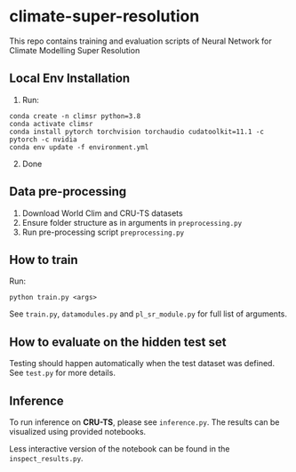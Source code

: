 # climate-super-resolution

This repo contains training and evaluation scripts of Neural Network for Climate Modelling Super Resolution

## Local Env Installation

1. Run:
```shell
conda create -n climsr python=3.8
conda activate climsr
conda install pytorch torchvision torchaudio cudatoolkit=11.1 -c pytorch -c nvidia
conda env update -f environment.yml
```
2. Done

## Data pre-processing
1. Download World Clim and CRU-TS datasets
2. Ensure folder structure as in arguments in `preprocessing.py`
3. Run pre-processing script `preprocessing.py`

## How to train
Run:
```shell
python train.py <args>
```
See `train.py`, `datamodules.py` and `pl_sr_module.py` for full list of arguments.

## How to evaluate on the hidden test set
Testing should happen automatically when the test dataset was defined. See `test.py` for more details.

## Inference
To run inference on **CRU-TS**, please see `inference.py`. The results can be visualized using provided notebooks.

Less interactive version of the notebook can be found in the `inspect_results.py`.
